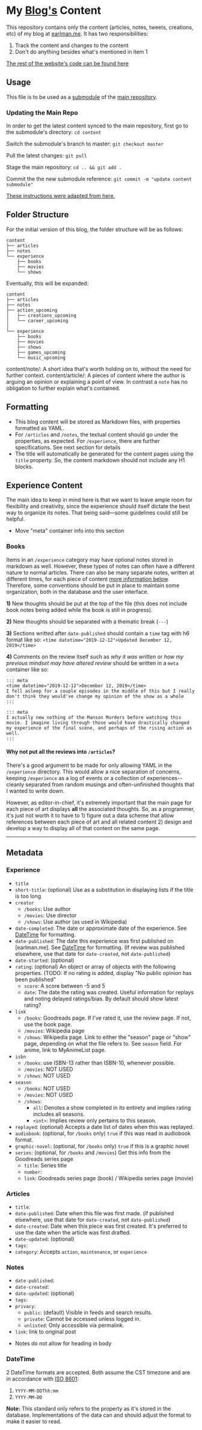 # My [Blog's](https://earlman.me) Content

This repository contains only the content (articles, notes, tweets, creations, etc) of my blog at [earlman.me](https://earlman.me). It has two responsibilities:

1) Track the content and changes to the content
2) Don't do anything besides what's mentioned in item 1

[The rest of the website's code can be found here](https://github.com/earlman/me)

## Usage

This file is to be used as a [submodule](https://git-scm.com/book/en/v2/Git-Tools-Submodules) of the [main repository](https://github.com/earlman/me).

### Updating the Main Repo

In order to get the latest content synced to the main repository, first go to the submodule's directory: `cd content`

Switch the submodule's branch to master: `git checkout master`

Pull the latest changes: `git pull`

Stage the main repository: `cd .. && git add .`

Commit the the new submodule reference: `git commit -m "update content submodule"`

[These instructions were adapted from here.](https://chrisjean.com/git-submodules-adding-using-removing-and-updating/)

## Folder Structure

For the initial version of this blog, the folder structure will be as follows:

    content
    ├── articles
    ├── notes
    └── experience
        ├── books
        ├── movies
        └── shows
    
Eventually, this will be expanded:

    content
    ├── articles
    ├── notes
    ├── action_upcoming
    │   ├── creations_upcoming
    │   └── career_upcoming
    │   
    └── experience
        ├── books
        ├── movies
        ├── shows
        ├── games_upcoming
        └── music_upcoming


content/note/: A short idea that's worth holding on to, without the need for further context. 
content/article/: A pieces of content where the author is arguing an opinion or explaining a point of view. In contrast a `note` has no obligation to further explain what's contained.  

## Formatting

* This blog content will be stored as Markdown files, with properties formatted as YAML.
* For `/articles` and `/notes`, the textual content should go under the properties, as expected. For `/experience`, there are further specifications. See next section for details
* The title will automatically be generated for the content pages using the `title` property. So, the content markdown should not include any H1 blocks.

## Experience Content

The main idea to keep in mind here is that we want to leave ample room for flexibility and creativity, since the experience should itself dictate the best way to organize its notes. That being said&mdash;some guidelines could still be helpful.


* Move "meta" container info into this section


### Books

Items in an `/experience` category may have optional notes stored in markdown as well.    However, these types of notes can often have a different nature to normal articles. There can also be many separate notes, written at different times, for each piece of content [more information below](). Therefore, some conventions should be put in place to maintain some organization, both in the database and the user interface.

**1)** New thoughts should be put at the top of the file (this does not include book notes being added while the book is still in progress).

**2)** New thoughts should be separated with a thematic break (`---`)

**3)** Sections writted after `date-published` should contain a `time` tag with h6 format like so: `<time datetime="2019-12-12">Updated December 12, 2019</time>`

**4)** Comments on the review itself such as *why it was written* or *how my previous mindset may have altered review* should be written in a `meta` container like so:
    
    ::: meta
    <time datetime="2019-12-12">December 12, 2019</time>
    I fell asleep for a couple episodes in the middle of this but I really don't think they would've change my opinion of the show as a whole
    :::
    
    ::: meta
    I actually new nothing of the Manson Murders before watching this movie. I imagine living through those would have drastically changed my experience of the final scene, and perhaps of the rising action as well. 
    :::

#### Why not put all the reviews into `/articles`?

There's a good argument to be made for only allowing YAML in the `/experience` directory. This would allow a nice separation of concerns, keeping `/experience` as a log of events or a collection of experiences--cleanly separated from random musings and often-unfinished thoughts that I wanted to write down.

However, as editor-in-chief, it's extremely important that the main page for each piece of art displays **all** the associated thoughts. So, as a programmer, it's just not worth it to have to 1) figure out a data scheme that allow references between each piece of art and all related content 2) design and develop a way to display all of that content on the same page. 

---

## Metadata

### Experience

- `title`
- `short-title`: (optional) Use as a substitution in displaying lists if the title is too long
- `creator`
    - `/books`: Use author
    - `/movies`: Use director
    - `/shows`: Use author (as used in Wikipedia)
- `date-completed`: The date or approximate date of the experience. See [DateTime](#DateTime) for formatting.
- `date-published`: The date this experience was first published on [earlman.me]. See [DateTime](#DateTime) for formatting. (If review was published elsewhere, use that date for `date-created`, not `date-published`)
- `date-started`: (optional) 
- `rating`: (optional) An object or array of objects with the following properties. (TODO: If no rating is added, display "No public opinion has been published"
    - `score`: A score between -5 and 5
    - `date`: The date the rating was created. Useful information for replays and noting delayed ratings/bias. By default should show latest rating?
- `link`
    - `/books`: Goodreads page. If I've rated it, use the review page. If not, use the book page.
    - `/movies`: Wikipedia page
    - `/shows`: Wikipedia page. Link to either the "season" page or "show" page, depending on what the file refers to. See `season` field. For anime, link to MyAnimeList page.
- `isbn`
    - `/books`: use ISBN-13 rather than ISBN-10, whenever possible.
    - `/movies`: NOT USED
    - `/shows`: NOT USED
- `season`
    - `/books`: NOT USED
    - `/movies`: NOT USED
    - `/shows`:
        - `all`: Denotes a show completed in its entirety and implies rating includes all seasons.
        - `<int>`: Implies review only pertains to this season.
- `replayed`: (optional)  Accepts a date list of dates when this was replayed.
- `audiobook`: (optional, for `/books` only)
        `true` if this was read in audiobook format. 
- `graphic-novel`: (optional, for `/books` only)
        `true` if this is a graphic novel
- `series`: (optional, for `/books` and `/movies`) Get this info from the Goodreads series page
    - `title`: Series title
    - `number`: 
    - `link`: Goodreads series page (book) / Wikipedia series page (movie)

### Articles
- `title`:
- `date-published`: Date when this file was first made. (if published elsewhere, use that date for `date-created`, not `date-published`)
- `date-created`: Date when this piece was first created. It's preferred to use the date when the article was first drafted. 
- `date-updated`: (optional)
- `tags`:
- `category`: Accepts `action`, `maintenance`, or `experience`

### Notes
- `date-published`:
- `date-created`: 
- `date-updated`: (optional)
- `tags`:
- `privacy`: 
    - `public`: (default) Visible in feeds and search results.
    - `private`: Cannot be accessed unless logged in.
    - `unlisted`: Only accessible via permalink.
- `link`: link to original post 

* Notes do not allow for heading in body





### DateTime

2 DateTime formats are accepted. Both assume the CST timezone and are in accordance with [ISO 8601](https://en.wikipedia.org/wiki/ISO_8601):

1) `YYYY-MM-DDThh:mm`
2) `YYYY-MM-DD`

**Note:** This standard only refers to the property as it's stored in the database. Implementations of the data can and should adjust the format to make it easier to read.